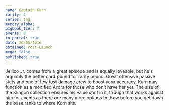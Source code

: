```yaml
---
name: Captain Kurn
rarity: 4
series: tng
memory_alpha:
bigbook_tier: 7
events: 8
in_portal: true
date: 26/05/2016
obtained: Post-Launch
mega: false
published: true
---
```


Jellico Jr. comes from a great episode and is equally loveable, but he's arguably the better card pound for rarity pound. Great offensive passive stats and one of few fast damage crew to boost your accuracy, Kurn may function as a modified Ardra for those who don’t have her yet. The size of the Klingon collection ensures his value spot in it, though that works against him for events as there are many more options to thaw before you get down the base ranks to where Kurn sits.
